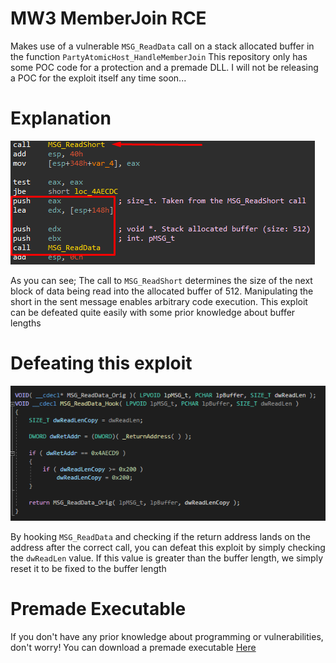 # MW3 MemberJoin RCE
Makes use of a vulnerable `MSG_ReadData` call on a stack allocated buffer in the function `PartyAtomicHost_HandleMemberJoin`
This repository only has some POC code for a protection and a premade DLL. I will not be releasing a POC for the exploit itself any time soon...

# Explanation
![Game ASM](https://github.com/Peribunt/MW3-RCE1/blob/main/POC.png?raw=true)

As you can see; The call to `MSG_ReadShort` determines the size of the next block of data being read into the allocated buffer of 512. Manipulating the short in the sent message enables arbitrary code execution. This exploit can be defeated quite easily with some prior knowledge about buffer lengths

# Defeating this exploit
![Protection Code](https://github.com/Peribunt/MW3-RCE1/blob/main/ProtPOC.png?raw=true)

By hooking `MSG_ReadData` and checking if the return address lands on the address after the correct call, you can defeat this exploit by simply checking the `dwReadLen` value.
If this value is greater than the buffer length, we simply reset it to be fixed to the buffer length

# Premade Executable
If you don't have any prior knowledge about programming or vulnerabilities, don't worry!
You can download a premade executable [Here](https://github.com/Peribunt/MW3-RCE1/raw/main/MemberJoinPatch.exe)
